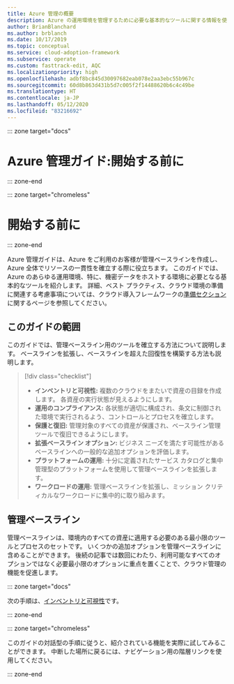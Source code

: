 ```yaml
---
title: Azure 管理の概要
description: Azure の運用環境を管理するために必要な基本的なツールに関する情報を使用して、Azure のクラウド導入フレームワークについて説明します。
author: BrianBlanchard
ms.author: brblanch
ms.date: 10/17/2019
ms.topic: conceptual
ms.service: cloud-adoption-framework
ms.subservice: operate
ms.custom: fasttrack-edit, AQC
ms.localizationpriority: high
ms.openlocfilehash: adbf8bc845d30097682eab078e2aa3ebc55b967c
ms.sourcegitcommit: 60d8b863d431b5d7c005f2f14488620b6c4c49be
ms.translationtype: HT
ms.contentlocale: ja-JP
ms.lasthandoff: 05/12/2020
ms.locfileid: "83216692"
---
```

::: zone target="docs"

# <a name="azure-management-guide-before-you-start"></a>Azure 管理ガイド:開始する前に

::: zone-end

::: zone target="chromeless"

# <a name="before-you-start"></a>開始する前に

::: zone-end

Azure 管理ガイドは、Azure をご利用のお客様が管理ベースラインを作成し、Azure 全体でリソースの一貫性を確立する際に役立ちます。 このガイドでは、Azure のあらゆる運用環境、特に、機密データをホストする環境に必要となる基本的なツールを紹介します。 詳細、ベスト プラクティス、クラウド環境の準備に関連する考慮事項については、クラウド導入フレームワークの[準備セクション](../index.md)に関するページを参照してください。

## <a name="scope-of-this-guide"></a>このガイドの範囲

このガイドでは、管理ベースライン用のツールを確立する方法について説明します。 ベースラインを拡張し、ベースラインを超えた回復性を構築する方法も説明します。

> [!div class="checklist"]
>
> - **インベントリと可視性:** 複数のクラウドをまたいで資産の目録を作成します。 各資産の実行状態が見えるようにします。
> - **運用のコンプライアンス:** 各状態が適切に構成され、条文に制御された環境で実行されるよう、コントロールとプロセスを確立します。
> - **保護と復旧:** 管理対象のすべての資産が保護され、ベースライン管理ツールで復旧できるようにします。
> - **拡張ベースライン オプション:** ビジネス ニーズを満たす可能性があるベースラインへの一般的な追加オプションを評価します。
> - **プラットフォームの運用:** 十分に定義されたサービス カタログと集中管理型のプラットフォームを使用して管理ベースラインを拡張します。
> - **ワークロードの運用:** 管理ベースラインを拡張し、ミッション クリティカルなワークロードに集中的に取り組みます。

## <a name="management-baseline"></a>管理ベースライン

管理ベースラインは、環境内のすべての資産に適用する必要のある最小限のツールとプロセスのセットです。 いくつかの追加オプションを管理ベースラインに含めることができます。 後続の記事では数回にわたり、利用可能なすべてのオプションではなく必要最小限のオプションに重点を置くことで、クラウド管理の機能を促進します。

::: zone target="docs"

次の手順は、[インベントリと可視性](./inventory.md)です。

::: zone-end

::: zone target="chromeless"

このガイドの対話型の手順に従うと、紹介されている機能を実際に試してみることができます。 中断した場所に戻るには、ナビゲーション用の階層リンクを使用してください。

::: zone-end

